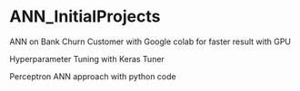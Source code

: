 # ANN_InitialProjects


ANN on Bank Churn Customer with Google colab for faster result with GPU

Hyperparameter Tuning with Keras Tuner

Perceptron ANN approach with python code

